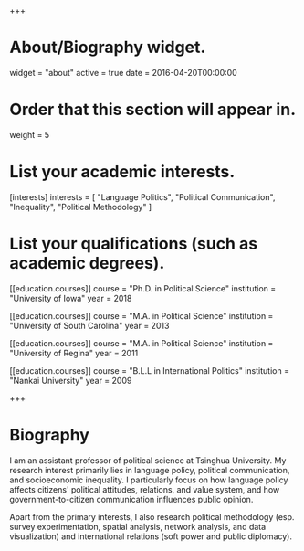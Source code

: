 +++
# About/Biography widget.
widget = "about"
active = true
date = 2016-04-20T00:00:00

# Order that this section will appear in.
weight = 5

# List your academic interests.
[interests]
  interests = [
    "Language Politics",
    "Political Communication",
    "Inequality",
    "Political Methodology"
  ]

# List your qualifications (such as academic degrees).
[[education.courses]]
  course = "Ph.D. in Political Science"
  institution = "University of Iowa"
  year = 2018

[[education.courses]]
  course = "M.A. in Political Science"
  institution = "University of South Carolina"
  year = 2013

[[education.courses]]
  course = "M.A. in Political Science"
  institution = "University of Regina"
  year = 2011

[[education.courses]]
  course = "B.L.L in International Politics"
  institution = "Nankai University"
  year = 2009
 
+++

# Biography

I am an assistant professor of political science at Tsinghua University.
My research interest primarily lies in language policy, political communication, and socioeconomic inequality. 
I particularly focus on how language policy affects citizens' political attitudes, relations, and value system, and how government-to-citizen communication influences public opinion.

Apart from the primary interests, I also research political methodology (esp. survey experimentation, spatial analysis, network analysis, and data visualization) and international relations (soft power and public diplomacy).
